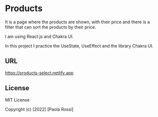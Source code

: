 # Products

It is a page where the products are shown, with their price and there is a filter that can sort the products by their price.

I am using React.js and Chakra UI.

In this project I practice the UseState, UseEffect and the library Chakra UI.


## URL

https://products-select.netlify.app

## License
MIT License

Copyright (c) [2022] [Paola Rossi]
